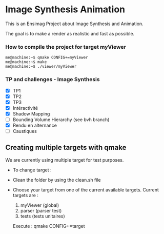 # Image Synthesis Animation

This is an Ensimag Project about Image Synthesis and Animation.

The goal is to make a render as realistic and fast as possible.

### How to compile the project for target myViewer

```console
me@machine:~$ qmake CONFIG+=myViewer
me@machine:~$ make
me@machine:~$ ./viewer/myViewer
```

### TP and challenges - Image Synthesis

- [x] TP1
- [x] TP2
- [x] TP3
- [x] Intéractivité
- [x] Shadow Mapping
- [ ] Bounding Volume Hierarchy (see bvh branch)
- [x] Rendu en alternance
- [ ] Caustiques

## Creating multiple targets with qmake

We are currently using multiple target for test purposes.  
- To change target :
 - Clean the folder by using the clean.sh file
 - Choose your target from one of the current available targets.
   Current targets are :
    1. myViewer (global)
    2. parser (parser test)
    3. tests (tests unitaires)

    Execute : qmake CONFIG+=target
